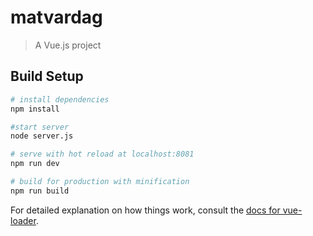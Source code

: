 # matvardag

> A Vue.js project

## Build Setup

``` bash
# install dependencies
npm install

#start server
node server.js

# serve with hot reload at localhost:8081
npm run dev

# build for production with minification
npm run build

```

For detailed explanation on how things work, consult the [docs for vue-loader](http://vuejs.github.io/vue-loader).
